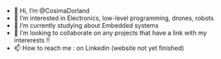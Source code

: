 - 👋 Hi, I’m @CosimaDorland
- 👀 I’m interested in Electronics, low-level programming, drones, robots
- 🌱 I’m currently studying about Embedded systems
- 💞️ I’m looking to collaborate on any projects that have a link with my intererests !!
- 📫 How to reach me : on Linkedin (website not yet finished)

<!---
CosimaDorland/CosimaDorland is a ✨ special ✨ repository because its `README.md` (this file) appears on your GitHub profile.
You can click the Preview link to take a look at your changes.
--->
